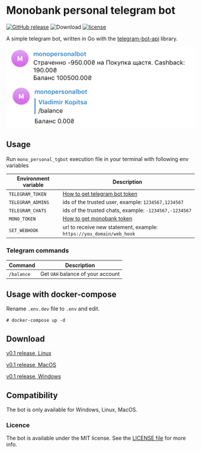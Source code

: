# Monobank personal telegram bot
[![GitHub release](https://img.shields.io/github/release/vkopitsa/mono_personal_tgbot.svg)]()
![Download](https://img.shields.io/github/downloads/vkopitsa/mono_personal_tgbot/total.svg)
[![license](https://img.shields.io/github/license/vkopitsa/mono_personal_tgbot.svg)]()

A simple telegram bot, written in Go with the [telegram-bot-api](https://github.com/go-telegram-bot-api/telegram-bot-api 'telegram-bot-api') library.

![mono_personal_tgbot](Resources/screenshot.png)

## Usage

Run `mono_personal_tgbot` execution file in your terminal with following env variables

 Environment variable    | Description
------------------------ | -----------------------------------------------------------
`TELEGRAM_TOKEN`         | [How to get telegram bot token](https://core.telegram.org/bots#3-how-do-i-create-a-bot)
`TELEGRAM_ADMINS`        | ids of the trusted user, example: `1234567,1234567`
`TELEGRAM_CHATS`         | ids of the trusted chats, example: `-1234567,-1234567`
`MONO_TOKEN`             | [How to get monobank token](https://api.monobank.ua/)
`SET_WEBHOOK`            | url to receive new statement, example: `https://you_domain/web_hook`

### Telegram commands

 Command                 | Description
------------------------ | -----------------------------------------------------------
`/balance`               | Get `UAH` balance of your account 

## Usage with docker-compose

Rename `.env.dev` file to `.env` and edit.

    # docker-compose up -d

## Download
[v0.1 release, Linux](https://github.com/vkopitsa/mono_personal_tgbot/releases/download/v0.1/mono_personal_tgbot-linux-amd64)

[v0.1 release, MacOS](https://github.com/vkopitsa/mono_personal_tgbot/releases/download/v0.1/mono_personal_tgbot-darwin-amd64)

[v0.1 release, Windows](https://github.com/vkopitsa/mono_personal_tgbot/releases/download/v0.1/mono_personal_tgbot-windows-amd64.exe)

## Compatibility
The bot is only available for Windows, Linux, MacOS.

### Licence
The bot is available under the MIT license. See the [LICENSE file](https://github.com/vkopitsa/mono_personal_tgbot/blob/master/LICENSE) for more info.
